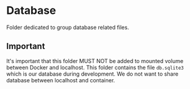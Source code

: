 # Database

Folder dedicated to group database related files.

## Important

It's important that this folder MUST NOT be added to mounted volume between Docker and localhost.
This folder contains the file `db.sqlite3` which is our database during development.
We do not want to share database between localhost and container.
